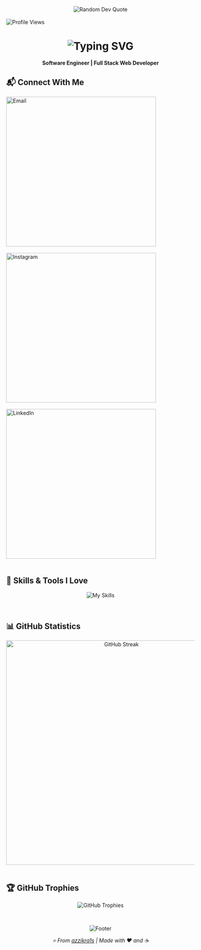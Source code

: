 <div align="center">
  <img src="https://quotes-github-readme.vercel.app/api?type=horizontal&theme=light" alt="Random Dev Quote">
</div>

<br>

<div align="left">
  <img src="https://komarev.com/ghpvc/?username=azzikra1s&label=Profile%20views&color=blueviolet&style=for-the-badge" alt="Profile Views">
</div>

<h1 align="center">
  <img src="https://readme-typing-svg.herokuapp.com?font=Fira+Code&weight=600&size=28&pause=1000&color=8A2BE2&center=true&vCenter=true&width=435&lines=Hi+there%2C+I'm+Az+Zikra+%F0%9F%91%8B;Software+Engineer;Full+Stack+Developer" alt="Typing SVG" />
</h1>

<p align="center">
  <strong>Software Engineer | Full Stack Web Developer</strong>
</p>

## 📬 Connect With Me

<div align="left">
  <a href="mailto:azzikra.ismunandar08@gmail.com">
    <img src="https://img.shields.io/badge/gmail-azzikra.ismunandar08%40gmail.com-D14836?style=for-the-badge&logo=gmail&labelColor=white&color=D14836" alt="Email" width="400">
  </a>
  <br><br>
  <a href="https://instagram.com/azzikra1s">
    <img src="https://img.shields.io/badge/instagram-%40azzikra1s-E4405F?style=for-the-badge&logo=instagram&logoColor=E4405F&labelColor=white&color=E4405F" alt="Instagram" width="400">
  </a>
  <br><br>
  <a href="https://linkedin.com/in/azzikra1s">
    <img src="https://img.shields.io/badge/linkedin-az%20zikra%20ismunandar-0A66C2?style=for-the-badge&logo=linkedin&logoColor=0A66C2&labelColor=white&color=0A66C2" alt="LinkedIn" width="400">
  </a>
</div>

<br>

## 🍃 Skills & Tools I Love

<p align="center">
  <img src="https://skillicons.dev/icons?i=html,css,javascript,php,python,java,bootstrap,figma,tailwind,laravel,nodejs,vue,mysql,mongodb,sqlite,git&theme=light&perline=8" alt="My Skills">
</p>

<br>

## 📊 GitHub Statistics

<div align="center">
  <img src="https://github-readme-streak-stats.herokuapp.com/?user=azzikra1s&theme=default&hide_border=true&background=ffffff&ring=2e8b57&fire=blueviolet&currStreakLabel=333333" alt="GitHub Streak" width="600">
</div>

<br>

## 🏆 GitHub Trophies

<p align="center">
  <img src="https://github-profile-trophy.vercel.app/?username=azzikra1s&theme=flat&no-frame=true&row=1&column=7&margin-w=15&margin-h=15" alt="GitHub Trophies">
</p>

<br>

<p align="center">
  <img src="https://capsule-render.vercel.app/api?type=waving&color=gradient&customColorList=12&height=100&section=footer&text=Thanks%20for%20visiting!&fontSize=20&fontColor=fff&animation=twinkling" alt="Footer">
</p>

<p align="center">
  <i>⭐️ From <a href="https://github.com/azzikra1s">azzikra1s</a> | Made with ❤️ and ☕</i>
</p>
